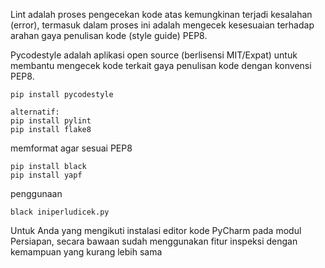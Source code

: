 Lint adalah proses pengecekan kode atas kemungkinan terjadi kesalahan (error), termasuk dalam proses ini adalah mengecek kesesuaian terhadap arahan gaya penulisan kode (style guide) PEP8.

Pycodestyle adalah aplikasi open source (berlisensi MIT/Expat) untuk membantu mengecek kode terkait gaya penulisan kode dengan konvensi PEP8.

	pip install pycodestyle
	
	alternatif:
	pip install pylint
	pip install flake8

memformat agar sesuai PEP8

	pip install black
	pip install yapf
	
penggunaan

	black iniperludicek.py
	
Untuk Anda yang mengikuti instalasi editor kode PyCharm pada modul Persiapan, secara bawaan sudah menggunakan fitur inspeksi dengan kemampuan yang kurang lebih sama

